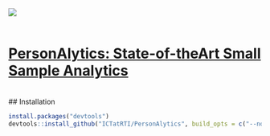 <img src="http://pact.eastus.cloudapp.azure.com/Content/personalytics-logo.jpg" align="left" />
<br />
<br />

[**PersonAlytics: State-of-theArt Small Sample Analytics**](https://personalytics.rti.org/)
========================================================

<br />
## Installation

```r
install.packages("devtools")
devtools::install_github("ICTatRTI/PersonAlytics", build_opts = c("--no-resave-data", "--no-manual"), build_vignettes = TRUE)
